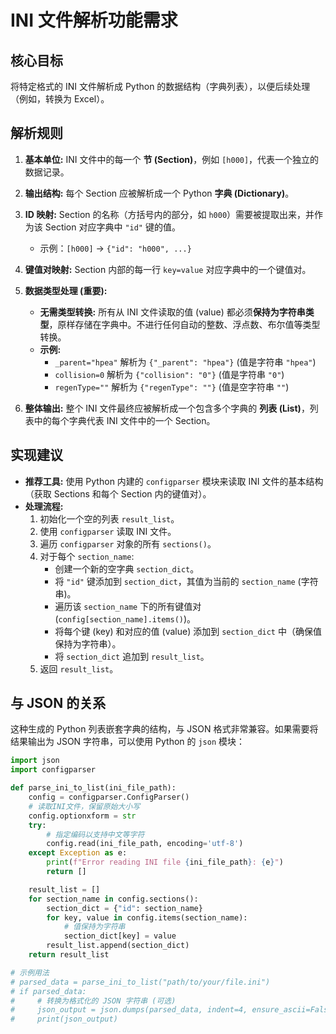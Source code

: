 # INI 文件解析功能需求

## 核心目标

将特定格式的 INI 文件解析成 Python 的数据结构（字典列表），以便后续处理（例如，转换为 Excel）。

## 解析规则

1. **基本单位:** INI 文件中的每一个 **节 (Section)**，例如 `[h000]`，代表一个独立的数据记录。
2. **输出结构:** 每个 Section 应被解析成一个 Python **字典 (Dictionary)**。
3. **ID 映射:** Section 的名称（方括号内的部分，如 `h000`）需要被提取出来，并作为该 Section 对应字典中 `"id"` 键的值。

   - 示例：`[h000]` -> `{"id": "h000", ...}`

4. **键值对映射:** Section 内部的每一行 `key=value` 对应字典中的一个键值对。
5. **数据类型处理 (重要):**

   - **无需类型转换:** 所有从 INI 文件读取的值 (value) 都必须**保持为字符串类型**，原样存储在字典中。不进行任何自动的整数、浮点数、布尔值等类型转换。
   - **示例:**
     - `_parent="hpea"` 解析为 `{"_parent": "hpea"}` (值是字符串 `"hpea"`)
     - `collision=0` 解析为 `{"collision": "0"}` (值是字符串 `"0"`)
     - `regenType=""` 解析为 `{"regenType": ""}` (值是空字符串 `""`)

6. **整体输出:** 整个 INI 文件最终应被解析成一个包含多个字典的 **列表 (List)**，列表中的每个字典代表 INI 文件中的一个 Section。

## 实现建议

- **推荐工具:** 使用 Python 内建的 `configparser` 模块来读取 INI 文件的基本结构（获取 Sections 和每个 Section 内的键值对）。
- **处理流程:**
  1. 初始化一个空的列表 `result_list`。
  2. 使用 `configparser` 读取 INI 文件。
  3. 遍历 `configparser` 对象的所有 `sections()`。
  4. 对于每个 `section_name`:
     - 创建一个新的空字典 `section_dict`。
     - 将 `"id"` 键添加到 `section_dict`，其值为当前的 `section_name` (字符串)。
     - 遍历该 `section_name` 下的所有键值对 (`config[section_name].items()`)。
     - 将每个键 (key) 和对应的值 (value) 添加到 `section_dict` 中（确保值保持为字符串）。
     - 将 `section_dict` 追加到 `result_list`。
  5. 返回 `result_list`。

## 与 JSON 的关系

这种生成的 Python 列表嵌套字典的结构，与 JSON 格式非常兼容。如果需要将结果输出为 JSON 字符串，可以使用 Python 的 `json` 模块：

```python
import json
import configparser

def parse_ini_to_list(ini_file_path):
    config = configparser.ConfigParser()
    # 读取INI文件，保留原始大小写
    config.optionxform = str
    try:
        # 指定编码以支持中文等字符
        config.read(ini_file_path, encoding='utf-8')
    except Exception as e:
        print(f"Error reading INI file {ini_file_path}: {e}")
        return []

    result_list = []
    for section_name in config.sections():
        section_dict = {"id": section_name}
        for key, value in config.items(section_name):
            # 值保持为字符串
            section_dict[key] = value
        result_list.append(section_dict)
    return result_list

# 示例用法
# parsed_data = parse_ini_to_list("path/to/your/file.ini")
# if parsed_data:
#     # 转换为格式化的 JSON 字符串 (可选)
#     json_output = json.dumps(parsed_data, indent=4, ensure_ascii=False)
#     print(json_output)
```
